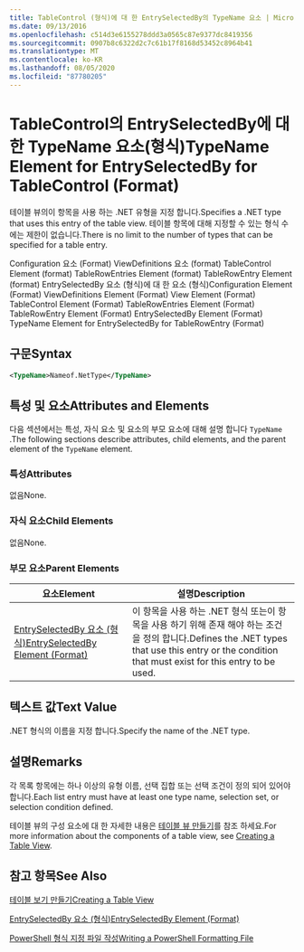 ```yaml
---
title: TableControl (형식)에 대 한 EntrySelectedBy의 TypeName 요소 | Microsoft Docs
ms.date: 09/13/2016
ms.openlocfilehash: c514d3e6155278ddd3a0565c87e9377dc8419356
ms.sourcegitcommit: 0907b8c6322d2c7c61b17f8168d53452c8964b41
ms.translationtype: MT
ms.contentlocale: ko-KR
ms.lasthandoff: 08/05/2020
ms.locfileid: "87780205"
---
```

# <a name="typename-element-for-entryselectedby-for-tablecontrol-format"></a><span data-ttu-id="a651a-102">TableControl의 EntrySelectedBy에 대한 TypeName 요소(형식)</span><span class="sxs-lookup"><span data-stu-id="a651a-102">TypeName Element for EntrySelectedBy for TableControl (Format)</span></span>

<span data-ttu-id="a651a-103">테이블 뷰의이 항목을 사용 하는 .NET 유형을 지정 합니다.</span><span class="sxs-lookup"><span data-stu-id="a651a-103">Specifies a .NET type that uses this entry of the table view.</span></span> <span data-ttu-id="a651a-104">테이블 항목에 대해 지정할 수 있는 형식 수에는 제한이 없습니다.</span><span class="sxs-lookup"><span data-stu-id="a651a-104">There is no limit to the number of types that can be specified for a table entry.</span></span>

<span data-ttu-id="a651a-105">Configuration 요소 (Format) ViewDefinitions 요소 (format) TableControl Element (format) TableRowEntries Element (format) TableRowEntry Element (format) EntrySelectedBy 요소 (형식)에 대 한 요소 (형식)</span><span class="sxs-lookup"><span data-stu-id="a651a-105">Configuration Element (Format) ViewDefinitions Element (Format) View Element (Format) TableControl Element (Format) TableRowEntries Element (Format) TableRowEntry Element (Format) EntrySelectedBy Element (Format) TypeName Element for EntrySelectedBy for TableRowEntry (Format)</span></span>

## <a name="syntax"></a><span data-ttu-id="a651a-106">구문</span><span class="sxs-lookup"><span data-stu-id="a651a-106">Syntax</span></span>

```xml
<TypeName>Nameof.NetType</TypeName>
```

## <a name="attributes-and-elements"></a><span data-ttu-id="a651a-107">특성 및 요소</span><span class="sxs-lookup"><span data-stu-id="a651a-107">Attributes and Elements</span></span>

<span data-ttu-id="a651a-108">다음 섹션에서는 특성, 자식 요소 및 요소의 부모 요소에 대해 설명 합니다 `TypeName` .</span><span class="sxs-lookup"><span data-stu-id="a651a-108">The following sections describe attributes, child elements, and the parent element of the `TypeName` element.</span></span>

### <a name="attributes"></a><span data-ttu-id="a651a-109">특성</span><span class="sxs-lookup"><span data-stu-id="a651a-109">Attributes</span></span>

<span data-ttu-id="a651a-110">없음</span><span class="sxs-lookup"><span data-stu-id="a651a-110">None.</span></span>

### <a name="child-elements"></a><span data-ttu-id="a651a-111">자식 요소</span><span class="sxs-lookup"><span data-stu-id="a651a-111">Child Elements</span></span>

<span data-ttu-id="a651a-112">없음</span><span class="sxs-lookup"><span data-stu-id="a651a-112">None.</span></span>

### <a name="parent-elements"></a><span data-ttu-id="a651a-113">부모 요소</span><span class="sxs-lookup"><span data-stu-id="a651a-113">Parent Elements</span></span>

|<span data-ttu-id="a651a-114">요소</span><span class="sxs-lookup"><span data-stu-id="a651a-114">Element</span></span>|<span data-ttu-id="a651a-115">설명</span><span class="sxs-lookup"><span data-stu-id="a651a-115">Description</span></span>|
|-------------|-----------------|
|[<span data-ttu-id="a651a-116">EntrySelectedBy 요소 (형식)</span><span class="sxs-lookup"><span data-stu-id="a651a-116">EntrySelectedBy Element (Format)</span></span>](./entryselectedby-element-for-tablerowentry-for-tablecontrol-format.md)|<span data-ttu-id="a651a-117">이 항목을 사용 하는 .NET 형식 또는이 항목을 사용 하기 위해 존재 해야 하는 조건을 정의 합니다.</span><span class="sxs-lookup"><span data-stu-id="a651a-117">Defines the .NET types that use this entry or the condition that must exist for this entry to be used.</span></span>|

## <a name="text-value"></a><span data-ttu-id="a651a-118">텍스트 값</span><span class="sxs-lookup"><span data-stu-id="a651a-118">Text Value</span></span>

<span data-ttu-id="a651a-119">.NET 형식의 이름을 지정 합니다.</span><span class="sxs-lookup"><span data-stu-id="a651a-119">Specify the name of the .NET type.</span></span>

## <a name="remarks"></a><span data-ttu-id="a651a-120">설명</span><span class="sxs-lookup"><span data-stu-id="a651a-120">Remarks</span></span>

<span data-ttu-id="a651a-121">각 목록 항목에는 하나 이상의 유형 이름, 선택 집합 또는 선택 조건이 정의 되어 있어야 합니다.</span><span class="sxs-lookup"><span data-stu-id="a651a-121">Each list entry must have at least one type name, selection set, or selection condition defined.</span></span>

<span data-ttu-id="a651a-122">테이블 뷰의 구성 요소에 대 한 자세한 내용은 [테이블 뷰 만들기](./creating-a-table-view.md)를 참조 하세요.</span><span class="sxs-lookup"><span data-stu-id="a651a-122">For more information about the components of a table view, see [Creating a Table View](./creating-a-table-view.md).</span></span>

## <a name="see-also"></a><span data-ttu-id="a651a-123">참고 항목</span><span class="sxs-lookup"><span data-stu-id="a651a-123">See Also</span></span>

[<span data-ttu-id="a651a-124">테이블 보기 만들기</span><span class="sxs-lookup"><span data-stu-id="a651a-124">Creating a Table View</span></span>](./creating-a-table-view.md)

[<span data-ttu-id="a651a-125">EntrySelectedBy 요소 (형식)</span><span class="sxs-lookup"><span data-stu-id="a651a-125">EntrySelectedBy Element (Format)</span></span>](./entryselectedby-element-for-tablerowentry-for-tablecontrol-format.md)

[<span data-ttu-id="a651a-126">PowerShell 형식 지정 파일 작성</span><span class="sxs-lookup"><span data-stu-id="a651a-126">Writing a PowerShell Formatting File</span></span>](./writing-a-powershell-formatting-file.md)
